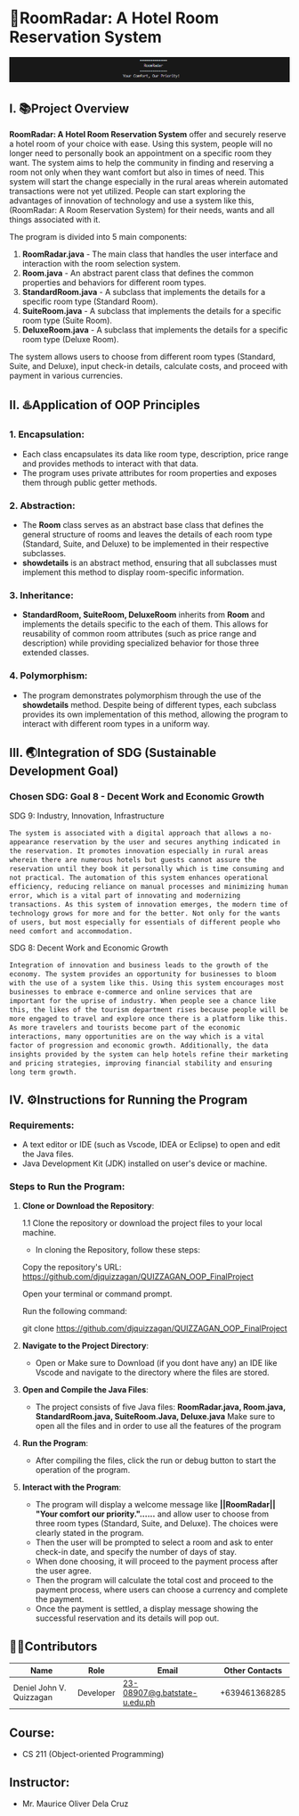 # 🌆RoomRadar: A Hotel Room Reservation System 
![alt text](<Screenshot 2024-12-08 000304.png>)
## I. 📚Project Overview

**RoomRadar: A Hotel Room Reservation System** offer and securely reserve a hotel room of your choice with ease. Using this system, people will no longer need to personally book an appointment on a specific room they want. The system aims to help the community in finding and reserving a room not only when they want comfort but also in times of need. This system will start the change especially in the rural areas wherein automated transactions were not yet utilized. People can start exploring the advantages of innovation of technology and use a system like this, (RoomRadar: A Room Reservation System) for their needs, wants and all things associated with it. 

The program is divided into 5 main components:
1. **RoomRadar.java** - The main class that handles the user interface and interaction with the room selection system.
2. **Room.java** - An abstract parent class that defines the common properties and behaviors for different room types.
3. **StandardRoom.java** - A subclass that implements the details for a specific room type (Standard Room).
4. **SuiteRoom.java** - A subclass that implements the details for a specific room type (Suite Room).
5. **DeluxeRoom.java** - A subclass that implements the details for a specific room type (Deluxe Room).

The system allows users to choose from different room types (Standard, Suite, and Deluxe), input check-in details, calculate costs, and proceed with payment in various currencies.

## II. ♨️Application of OOP Principles

### 1. **Encapsulation**:
   - Each class encapsulates its data like room type, description, price range and provides methods to interact with that data.
   - The program uses private attributes for room properties and exposes them through public getter methods.

### 2. **Abstraction**:
   - The **Room** class serves as an abstract base class that defines the general structure of rooms and leaves the details of each room type (Standard, Suite, and Deluxe) to be implemented in their respective subclasses.
   - **showdetails** is an abstract method, ensuring that all subclasses must implement this method to display room-specific information.

### 3. **Inheritance**:
   - **StandardRoom, SuiteRoom, DeluxeRoom** inherits from **Room** and implements the details specific to the each of them. This allows for reusability of common room attributes (such as price range and description) while providing specialized behavior for those three extended classes.
   
### 4. **Polymorphism**:
   - The program demonstrates polymorphism through the use of the **showdetails** method. Despite being of different types, each subclass provides its own implementation of this method, allowing the program to interact with different room types in a uniform way.

## III. 🌏Integration of SDG (Sustainable Development Goal)

### Chosen SDG: **Goal 8 - Decent Work and Economic Growth**

SDG 9: Industry, Innovation, Infrastructure

    The system is associated with a digital approach that allows a no-appearance reservation by the user and secures anything indicated in the reservation. It promotes innovation especially in rural areas wherein there are numerous hotels but guests cannot assure the reservation until they book it personally which is time consuming and not practical. The automation of this system enhances operational efficiency, reducing reliance on manual processes and minimizing human error, which is a vital part of innovating and modernizing transactions. As this system of innovation emerges, the modern time of technology grows for more and for the better. Not only for the wants of users, but most especially for essentials of different people who need comfort and accommodation. 


SDG 8: Decent Work and Economic Growth

    Integration of innovation and business leads to the growth of the economy. The system provides an opportunity for businesses to bloom with the use of a system like this. Using this system encourages most businesses to embrace e-commerce and online services that are important for the uprise of industry. When people see a chance like this, the likes of the tourism department rises because people will be more engaged to travel and explore once there is a platform like this. As more travelers and tourists become part of the economic interactions, many opportunities are on the way which is a vital factor of progression and economic growth. Additionally, the data insights provided by the system can help hotels refine their marketing and pricing strategies, improving financial stability and ensuring long term growth.  


## IV. ⚙️Instructions for Running the Program

### Requirements:
- A text editor or IDE (such as Vscode, IDEA or Eclipse) to open and edit the Java files.
- Java Development Kit (JDK) installed on user's device or machine. 

### Steps to Run the Program:

1. **Clone or Download the Repository**:
   
   1.1  Clone the repository or download the project files to your local machine.
   - In cloning the Repository, follow these steps:

    Copy the repository's URL:
    https://github.com/djquizzagan/QUIZZAGAN_OOP_FinalProject

    Open your terminal or command prompt.

    Run the following command:
  
   git clone https://github.com/djquizzagan/QUIZZAGAN_OOP_FinalProject

2. **Navigate to the Project Directory**:
   - Open or Make sure to Download (if you dont have any) an IDE like Vscode and navigate to the directory where the files are stored.

3. **Open and Compile the Java Files**:
   - The project consists of five Java files: **RoomRadar.java, Room.java, StandardRoom.java, SuiteRoom.Java, Deluxe.java**
   Make sure to open all the files and in order to use all the features of the program
   
4. **Run the Program**:
   - After compiling the files, click the run or debug button to start the operation of the program. 

5. **Interact with the Program**:
   - The program will display a welcome message like 
   **||RoomRadar|| "Your comfort our priority."......**
   and allow user to choose from three room types (Standard, Suite, and Deluxe). The choices were clearly stated in the program. 
   - Then the user will be prompted to select a room and ask to enter check-in date, and specify the number of days of stay.
   - When done choosing, it will proceed to the payment process after the user agree.
   - Then the program will calculate the total cost and proceed to the payment process, where users can choose a currency and complete the payment.
   - Once the payment is settled, a display message showing the successful reservation and its details will pop out. 

## 👨‍💻Contributors
| Name                    | Role       | Email                          | Other Contacts        |
|-------------------------|------------|--------------------------------|-----------------------|
| Deniel John V. Quizzagan   | Developer  | 23-08907@g.batstate-u.edu.ph   | +639461368285        |

## Course: 
- CS 211 (Object-oriented Programming)

## Instructor:
- Mr. Maurice Oliver Dela Cruz

